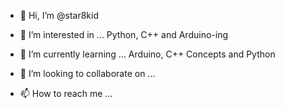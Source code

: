 - 👋 Hi, I’m @star8kid
- 👀 I’m interested in ...
      Python, C++ and Arduino-ing
- 🌱 I’m currently learning ...
      Arduino, C++ Concepts and Python
- 💞️ I’m looking to collaborate on ...
      
- 📫 How to reach me ... 
      
     

<!---
star8kid/star8kid is a ✨ special ✨ repository because its `README.md` (this file) appears on your GitHub profile.
You can click the Preview link to take a look at your changes.
--->
